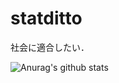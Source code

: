 # statditto
社会に適合したい．

![Anurag's github stats](https://github-readme-stats.vercel.app/api?username=statditto&count_private=true)
